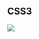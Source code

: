 ## CSS3
<img src="https://play-lh.googleusercontent.com/RTAZb9E639F4JBcuBRTPEk9_92I-kaKgBMw4LFxTGhdCQeqWukXh74rTngbQpBVGxqo](https://www.oxfordwebstudio.com/user/pages/06.da-li-znate/sta-je-css/sta-je-css.png">
